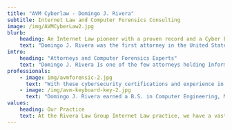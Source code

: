 ```yaml
---
title: "AVM Cyberlaw - Domingo J. Rivera"
subtitle: Internet Law and Computer Forensics Consulting
image: /img/AVMCyberLaw2.jpg
blurb:
    heading: An Internet Law pioneer with a proven record and a Cyber Forensics Expert
    text: "Domingo J. Rivera was the first attorney in the United States to win a complex jury trial involving Federal Copyright Infringement, music piracy criminal allegations. This was also the most important case of its type.  Our client was alleged to be the leader of the most prolific music piracy group in the world.  After five days of trial, the jury agreed with us and returned a Not Guilty verdict.  Today, Domingo Rivera consults with businesses and attorneys in cyber forensics and Internet investigations"
intro:
    heading: "Attorneys and Computer Forensics Experts"
    text: "Domingo J. Rivera Is one of the few attorneys holding Information Security Certifications, including the prestigious CISSP, GCFE, GPEN, GCIH, GSLC, CEH.  Of those, is also one of the select few with vast experience defending highly sensitive computer networks for the United States Marine Corps under the purview of the United States Cyber Command."
professionals:
    - image: img/avmforensic-2.jpg
      text: "With these cybersecurity certifications and experience in defending critical computer networks, you can count on Mr. Rivera to apply both legal and technical expertise to any technically complicated case."
    - image: /img/avm-keyboard-key-2.jpg
      text: "Domingo J. Rivera earned a B.S. in Computer Engineering, M.S. in Information Technology, an MBA, a Doctorate of Jurisprudence and an advanced post-JD Law Degree."
values:
    heading: Our Practice
    text: At the Rivera Law Group Internet Law practice, we have a vast amount of experience in Internet Law cases and litigation. We are a pioneering Cyber Law firm that knows when to fight for our client and when to make the absolute best of an already difficult situation. 
---
```


